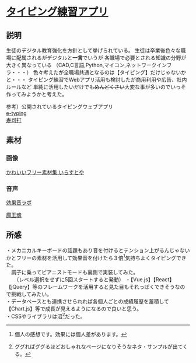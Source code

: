# [タイピング練習アプリ](https://seida-19801025.github.io/)

## 説明
  生徒のデジタル教育強化を方針として挙げられている。
  生徒は卒業後色々な職場に配属されるがデジタルと**一言**でいうが
  各職場で必要とされる知識の分野が大きく異なっている
  （CAD,C言語,Python,マイコン,ネットワークインフラ・・・）
  色々考えたが全職場共通となるのは【タイピング】だけじゃないかと・・・
  タイピング練習でWebアプリ活用も検討したが商用利用や広告、社内ルールなど
  単純に活用したいだけでも~~めんどくさい~~大変な事が多いのでいっそ作ってみようかと考えた。
  
  参考）公開されているタイピングウェブアプリ<br>
  [e-typing](https://www.e-typing.ne.jp/)<br>
  [寿司打](http://typingx0.net/sushida/)

## 素材
  ### 画像
  [かわいいフリー素材集 いらすとや](https://www.irasutoya.com/)
  
  ### 音声
  [効果音ラボ](https://soundeffect-lab.info/)

  [魔王魂](https://maou.audio/category/se/se-inst/)

## 所感
  ・メカニカルキーボードの話題もあり音を付けるとテンション上がるんじゃないかとフリーの素材を活用して効果音を付けたら３倍[^1]気持ちよくタイピングできた。<br>　調子に乗ってピアニストモードも裏側で実装してみた。<br>
  　　（レベル選択をせずに5回スタートすると発動）
  ・【Vue.js】【React】【jQuery】等のフレームワークを活用すると見た目もそれっぽくできそうなので挑戦してみたい。<br>
  ・データベースとも連携させられれば各個人ごとの成績履歴を蓄積して【Chart.js】等で成長が見えるようになるので良いと思う。<br>
  ・CSSやライブラリは沼[^2]だった。
[^1]:個人の感想です。効果には個人差があります。
[^2]:ググればググるほどおしゃれなページになりそうなネタ・サンプルが出てくる。
